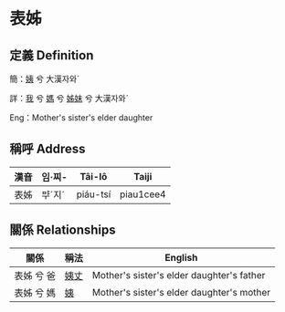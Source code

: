 # 表姊
## 定義 Definition
簡：[姨](member15.md) 兮 大漢자와ˊ

詳：[我](member1.md) 兮 [媽](member3.md) 兮 [姊妹](member15.md) 兮 大漢자와ˊ

Eng：Mother's sister's elder daughter

## 稱呼 Address

漢音 | 임·찌- | Tâi-lô | Taiji
--- | --- | --- | --- 
表姊 | ᄇᆤˊ지ˊ | piáu-tsí | piau1cee4 


## 關係 Relationships

關係 | 稱法 | English
--- | --- | --- 
表姊 兮 爸 | [姨丈](member46.md) | Mother's sister's elder daughter's father
表姊 兮 媽 | [姨](member15.md) | Mother's sister's elder daughter's mother
